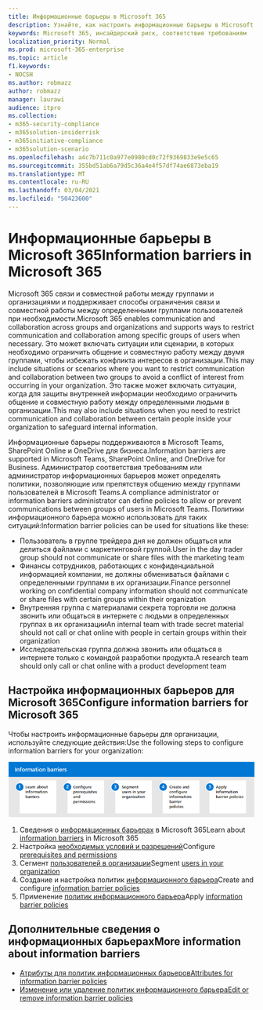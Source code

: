 ```yaml
---
title: Информационные барьеры в Microsoft 365
description: Узнайте, как настроить информационные барьеры в Microsoft 365.
keywords: Microsoft 365, инсайдерский риск, соответствие требованиям
localization_priority: Normal
ms.prod: microsoft-365-enterprise
ms.topic: article
f1.keywords:
- NOCSH
ms.author: robmazz
author: robmazz
manager: laurawi
audience: itpro
ms.collection:
- m365-security-compliance
- m365solution-insiderrisk
- m365initiative-compliance
- m365solution-scenario
ms.openlocfilehash: a4c7b711c0a977e0980cd0c72f9369833e9e5c65
ms.sourcegitcommit: 355bd51ab6a79d5c36a4e4f57df74ae6873eba19
ms.translationtype: MT
ms.contentlocale: ru-RU
ms.lasthandoff: 03/04/2021
ms.locfileid: "50423600"
---
```

# <a name="information-barriers-in-microsoft-365"></a><span data-ttu-id="41304-104">Информационные барьеры в Microsoft 365</span><span class="sxs-lookup"><span data-stu-id="41304-104">Information barriers in Microsoft 365</span></span>

<span data-ttu-id="41304-105">Microsoft 365 связи и совместной работы между группами и организациями и поддерживает способы ограничения связи и совместной работы между определенными группами пользователей при необходимости.</span><span class="sxs-lookup"><span data-stu-id="41304-105">Microsoft 365 enables communication and collaboration across groups and organizations and supports ways to restrict communication and collaboration among specific groups of users when necessary.</span></span> <span data-ttu-id="41304-106">Это может включать ситуации или сценарии, в которых необходимо ограничить общение и совместную работу между двумя группами, чтобы избежать конфликта интересов в организации.</span><span class="sxs-lookup"><span data-stu-id="41304-106">This may include situations or scenarios where you want to restrict communication and collaboration between two groups to avoid a conflict of interest from occurring in your organization.</span></span> <span data-ttu-id="41304-107">Это также может включать ситуации, когда для защиты внутренней информации необходимо ограничить общение и совместную работу между определенными людьми в организации.</span><span class="sxs-lookup"><span data-stu-id="41304-107">This may also include situations when you need to restrict communication and collaboration between certain people inside your organization to safeguard internal information.</span></span>

<span data-ttu-id="41304-108">Информационные барьеры поддерживаются в Microsoft Teams, SharePoint Online и OneDrive для бизнеса.</span><span class="sxs-lookup"><span data-stu-id="41304-108">Information barriers are supported in Microsoft Teams, SharePoint Online, and OneDrive for Business.</span></span> <span data-ttu-id="41304-109">Администратор соответствия требованиям или администратор информационных барьеров может определять политики, позволяющие или препятствуя общению между группами пользователей в Microsoft Teams.</span><span class="sxs-lookup"><span data-stu-id="41304-109">A compliance administrator or information barriers administrator can define policies to allow or prevent communications between groups of users in Microsoft Teams.</span></span> <span data-ttu-id="41304-110">Политики информационного барьера можно использовать для таких ситуаций:</span><span class="sxs-lookup"><span data-stu-id="41304-110">Information barrier policies can be used for situations like these:</span></span>

- <span data-ttu-id="41304-111">Пользователь в группе трейдера дня не должен общаться или делиться файлами с маркетинговой группой.</span><span class="sxs-lookup"><span data-stu-id="41304-111">User in the day trader group should not communicate or share files with the marketing team</span></span>
- <span data-ttu-id="41304-112">Финансы сотрудников, работающих с конфиденциальной информацией компании, не должны обмениваться файлами с определенными группами в их организации.</span><span class="sxs-lookup"><span data-stu-id="41304-112">Finance personnel working on confidential company information should not communicate or share files with certain groups within their organization</span></span>
- <span data-ttu-id="41304-113">Внутренняя группа с материалами секрета торговли не должна звонить или общаться в интернете с людьми в определенных группах в их организации</span><span class="sxs-lookup"><span data-stu-id="41304-113">An internal team with trade secret material should not call or chat online with people in certain groups within their organization</span></span>
- <span data-ttu-id="41304-114">Исследовательская группа должна звонить или общаться в интернете только с командой разработки продукта.</span><span class="sxs-lookup"><span data-stu-id="41304-114">A research team should only call or chat online with a product development team</span></span>

## <a name="configure-information-barriers-for-microsoft-365"></a><span data-ttu-id="41304-115">Настройка информационных барьеров для Microsoft 365</span><span class="sxs-lookup"><span data-stu-id="41304-115">Configure information barriers for Microsoft 365</span></span>

<span data-ttu-id="41304-116">Чтобы настроить информационные барьеры для организации, используйте следующие действия:</span><span class="sxs-lookup"><span data-stu-id="41304-116">Use the following steps to configure information barriers for your organization:</span></span>

![Действия по информационным барьерам для решения проблем, связанных с инсайдерской информацией](../media/ir-solution-ib-steps.png)

1. <span data-ttu-id="41304-118">Сведения о [информационных барьерах](information-barriers.md) в Microsoft 365</span><span class="sxs-lookup"><span data-stu-id="41304-118">Learn about [information barriers](information-barriers.md) in Microsoft 365</span></span>
2. <span data-ttu-id="41304-119">Настройка [необходимых условий и разрешений](information-barriers-policies.md#prerequisites)</span><span class="sxs-lookup"><span data-stu-id="41304-119">Configure [prerequisites and permissions](information-barriers-policies.md#prerequisites)</span></span>
3. <span data-ttu-id="41304-120">Сегмент [пользователей в организации](information-barriers-policies.md#part-1-segment-users)</span><span class="sxs-lookup"><span data-stu-id="41304-120">Segment [users in your organization](information-barriers-policies.md#part-1-segment-users)</span></span>
4. <span data-ttu-id="41304-121">Создание и настройка политик [информационного барьера](information-barriers-policies.md#part-2-define-information-barrier-policies)</span><span class="sxs-lookup"><span data-stu-id="41304-121">Create and configure [information barrier policies](information-barriers-policies.md#part-2-define-information-barrier-policies)</span></span>
5. <span data-ttu-id="41304-122">Применение [политик информационного барьера](information-barriers-policies.md#part-3-apply-information-barrier-policies)</span><span class="sxs-lookup"><span data-stu-id="41304-122">Apply [information barrier policies](information-barriers-policies.md#part-3-apply-information-barrier-policies)</span></span>

## <a name="more-information-about-information-barriers"></a><span data-ttu-id="41304-123">Дополнительные сведения о информационных барьерах</span><span class="sxs-lookup"><span data-stu-id="41304-123">More information about information barriers</span></span>

- [<span data-ttu-id="41304-124">Атрибуты для политик информационных барьеров</span><span class="sxs-lookup"><span data-stu-id="41304-124">Attributes for information barrier policies</span></span>](information-barriers-attributes.md)
- [<span data-ttu-id="41304-125">Изменение или удаление политик информационного барьера</span><span class="sxs-lookup"><span data-stu-id="41304-125">Edit or remove information barrier policies</span></span>](information-barriers-edit-segments-policies.md)